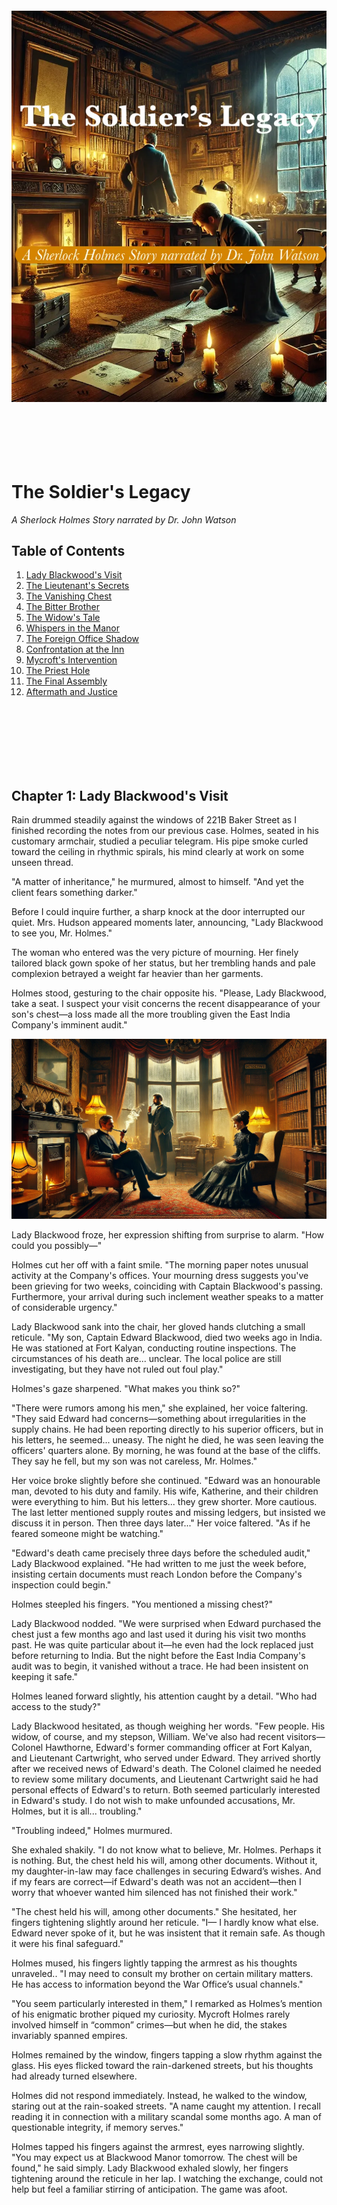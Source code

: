 
<br><br><br><br><br><br><br><br><br><br><br><br><br><br><br><br><br><br><br><br><br>

<br><br><br>
![Cover](https://raw.githubusercontent.com/cranjesh/images-test/refs/heads/main/CoverImageText.webp)
<br><br><br>
<br><br><br>

# The Soldier's Legacy
*A Sherlock Holmes Story narrated by Dr. John Watson*

## Table of Contents
1. [Lady Blackwood's Visit](#chapter-1-lady-blackwoods-visit)
2. [The Lieutenant's Secrets](#chapter-2-the-lieutenants-secrets)
3. [The Vanishing Chest](#chapter-3-the-vanishing-chest)
4. [The Bitter Brother](#chapter-4-the-bitter-brother)
5. [The Widow's Tale](#chapter-5-the-widows-tale) 
6. [Whispers in the Manor](#chapter-6-whispers-in-the-manor)
7. [The Foreign Office Shadow](#chapter-7-the-foreign-office-shadow)
8. [Confrontation at the Inn](#chapter-8-confrontation-at-the-inn)
9. [Mycroft's Intervention](#chapter-9-mycrofts-intervention)
10. [The Priest Hole](#chapter-10-the-priest-hole)
11. [The Final Assembly](#chapter-11-the-final-assembly)
12. [Aftermath and Justice](#chapter-12-aftermath-and-justice)

<br><br><br>
<br><br><br>
## Chapter 1: Lady Blackwood's Visit

Rain drummed steadily against the windows of 221B Baker Street as I finished recording the notes from our previous case. Holmes, seated in his customary armchair, studied a peculiar telegram. His pipe smoke curled toward the ceiling in rhythmic spirals, his mind clearly at work on some unseen thread.

"A matter of inheritance," he murmured, almost to himself. "And yet the client fears something darker."

Before I could inquire further, a sharp knock at the door interrupted our quiet. Mrs. Hudson appeared moments later, announcing, "Lady Blackwood to see you, Mr. Holmes."

The woman who entered was the very picture of mourning. Her finely tailored black gown spoke of her status, but her trembling hands and pale complexion betrayed a weight far heavier than her garments.

Holmes stood, gesturing to the chair opposite his. "Please, Lady Blackwood, take a seat. I suspect your visit concerns the recent disappearance of your son's chest—a loss made all the more troubling given the East India Company's imminent audit."

![Lady Blackwood's Visit](https://raw.githubusercontent.com/cranjesh/images-test/refs/heads/main/Chapter1A.webp)

Lady Blackwood froze, her expression shifting from surprise to alarm. "How could you possibly—"

Holmes cut her off with a faint smile. "The morning paper notes unusual activity at the Company's offices. Your mourning dress suggests you've been grieving for two weeks, coinciding with Captain Blackwood's passing. Furthermore, your arrival during such inclement weather speaks to a matter of considerable urgency."

Lady Blackwood sank into the chair, her gloved hands clutching a small reticule. "My son, Captain Edward Blackwood, died two weeks ago in India. He was stationed at Fort Kalyan, conducting routine inspections. The circumstances of his death are... unclear. The local police are still investigating, but they have not ruled out foul play."

Holmes's gaze sharpened. "What makes you think so?"

"There were rumors among his men," she explained, her voice faltering. "They said Edward had concerns—something about irregularities in the supply chains. He had been reporting directly to his superior officers, but in his letters, he seemed... uneasy. The night he died, he was seen leaving the officers' quarters alone. By morning, he was found at the base of the cliffs. They say he fell, but my son was not careless, Mr. Holmes."

Her voice broke slightly before she continued. "Edward was an honourable man, devoted to his duty and family. His wife, Katherine, and their children were everything to him. But his letters... they grew shorter. More cautious. The last letter mentioned supply routes and missing ledgers, but insisted we discuss it in person. Then three days later..." Her voice faltered. "As if he feared someone might be watching."

"Edward's death came precisely three days before the scheduled audit," Lady Blackwood explained. "He had written to me just the week before, insisting certain documents must reach London before the Company's inspection could begin."

Holmes steepled his fingers. "You mentioned a missing chest?"

Lady Blackwood nodded. "We were surprised when Edward purchased the chest just a few months ago and last used it during his visit two months past. He was quite particular about it—he even had the lock replaced just before returning to India. But the night before the East India Company's audit was to begin, it vanished without a trace. He had been insistent on keeping it safe."

Holmes leaned forward slightly, his attention caught by a detail. "Who had access to the study?"

Lady Blackwood hesitated, as though weighing her words. "Few people. His widow, of course, and my stepson, William. We've also had recent visitors—Colonel Hawthorne, Edward's former commanding officer at Fort Kalyan, and Lieutenant Cartwright, who served under Edward. They arrived shortly after we received news of Edward's death. The Colonel claimed he needed to review some military documents, and Lieutenant Cartwright said he had personal effects of Edward's to return. Both seemed particularly interested in Edward's study. I do not wish to make unfounded accusations, Mr. Holmes, but it is all... troubling."

"Troubling indeed," Holmes murmured.

She exhaled shakily. "I do not know what to believe, Mr. Holmes. Perhaps it is nothing. But, the chest held his will, among other documents. Without it, my daughter-in-law may face challenges in securing Edward’s wishes. And if my fears are correct—if Edward's death was not an accident—then I worry that whoever wanted him silenced has not finished their work."

"The chest held his will, among other documents." She hesitated, her fingers tightening slightly around her reticule. "I— I hardly know what else. Edward never spoke of it, but he was insistent that it remain safe. As though it were his final safeguard."

Holmes mused, his fingers lightly tapping the armrest as his thoughts unraveled.. "I may need to consult my brother on certain military matters. He has access to information beyond the War Office’s usual channels."

"You seem particularly interested in them," I remarked as Holmes’s mention of his enigmatic brother piqued my curiosity. Mycroft Holmes rarely involved himself in “common” crimes—but when he did, the stakes invariably spanned empires.

Holmes remained by the window, fingers tapping a slow rhythm against the glass. His eyes flicked toward the rain-darkened streets, but his thoughts had already turned elsewhere.

Holmes did not respond immediately. Instead, he walked to the window, staring out at the rain-soaked streets. "A name caught my attention. I recall reading it in connection with a military scandal some months ago. A man of questionable integrity, if memory serves."

Holmes tapped his fingers against the armrest, eyes narrowing slightly. "You may expect us at Blackwood Manor tomorrow. The chest will be found," he said simply. Lady Blackwood exhaled slowly, her fingers tightening around the reticule in her lap. I watching the exchange, could not help but feel a familiar stirring of anticipation. The game was afoot.

## Chapter 2: The Lieutenant's Secrets

Holmes's network of informants revealed Lieutenant Cartwright had been deployed near Blackwood Manor—a coincidence too perfect to ignore.

Through mist-shrouded carriage windows, I watched London's gray suburbs give way to the garrison's stark brick buildings. In Cartwright's quarters, a desk, journal, and crisp uniform spoke of military precision. Evening bugle notes drifted through the window.

![Chapter 5 A](https://raw.githubusercontent.com/cranjesh/images-test/refs/heads/main/Chapter5A.webp)

Holmes’s gaze flickered over the room, then back to Cartwright. "You’re uneasy, Lieutenant. Not about our presence, but about what we might already know."

Holmes wasted no time. "We are investigating the circumstances of Captain Blackwood's death and the disappearance of his chest. Your insight would be invaluable."

Cartwright gestured for us to sit, his posture rigid with military bearing. "I shall assist to the best of my ability, Mr. Holmes, though I'm uncertain what intelligence I can provide."

Holmes fixed him with a piercing gaze. "Let's start with Captain Blackwood's final days. What did you observe?"
Cartwright's fingers drummed once on his desk before he caught himself. "The Captain maintained his usual exactitude in duties, sir, but in those final weeks, his demeanor altered. He appeared... preoccupied with certain matters. Protocol prevented me from inquiring further."

"And on the night of his death?" Holmes challenged, his gaze sharp as a scalpel.

"Colonel Hawthorne hosted a dinner at the officers' mess. The Captain departed early, citing urgent correspondence. The following morning..." Cartwright's voice remained measured. "We discovered him at the base of the cliffs."
Holmes's gaze narrowed. "Do you suspect foul play?"

Cartwright straightened in his chair, glancing briefly at the dispatch box on his shelf. "The evidence remains inconclusive, sir. However, the Captain had expressed concerns regarding supply record discrepancies. He never named specific officers, but his caution regarding Colonel Hawthorne was... notable."

Holmes leaned forward. "You visited Blackwood Manor last week, delivering Edward's personal effects. What exactly did you bring?"

"Per regulations, sir: his compass, correspondence, and personal journal".

Holmes’s gaze locked onto Cartwright. "And the chest?"

A flicker of hesitation. "I knew of it. The Captain kept important documents inside and its been stolen."

Holmes’s gaze didn’t waver. "Do you have any suspicions, Lieutenant?"

Cartwright’s posture stiffened. "It’s not my place to speculate, sir."

Holmes’s expression remained unreadable. "Not your place, or not safe to?"

A flicker of something—doubt, fear—passed over Cartwright’s face, gone as quickly as it came.

Holmes studied him for a beat, then exhaled. "Very well, Lieutenant. We’ll speak again."

As we stepped out, I exhaled. "He’s hiding something."

Holmes allowed himself the faintest smile. "And next time, Watson, he won’t have a choice."

<br><br><br>
<br><br><br>
## Chapter 3: The Vanishing Chest

![Chapter 2 A](https://raw.githubusercontent.com/cranjesh/images-test/refs/heads/main/Chapter2A.webp)

The manor exuded the weight of centuries—thick oak beams, uneven corridors, walls that seemed slightly misaligned. I recalled reading that many Elizabethan-era manors contained hidden recesses, remnants of times when sheltering fugitives or priests was a necessity.

Holmes trailed his fingers along the dark wood paneling, pausing briefly. “A house of this age, Watson, often harbors more than its occupants know.”

The mist curled around Blackwood Manor as our carriage approached. A solemn butler led us inside, where the dim glow of the drawing-room fire cast flickering shadows on Lady Blackwood’s mourning dress.  

"Thank you for coming, Mr. Holmes," she whispered.  

Holmes observed, his fingers tracing the faint scratches on the floor. "Would you show us to the study?"

![Study](https://raw.githubusercontent.com/cranjesh/images-test/refs/heads/main/Study.webp)

The air in the study was heavy with dust and disuse. Holmes lifted a seemingly innocent supply ledger. "Curious. These numbers don't align with standard military provisions. Your son was tracking something far more significant, Lady Blackwood."

Holmes moved with quiet precision, his sharp gaze sweeping the room before he crouched near the floor, fingers tracing faint scratches where the missing chest had once stood.

"Observe, Watson."

I leaned in. The marks were subtle but deliberate.

"These scratches—" I began, before stopping myself. "They aren’t scuff marks from careless movement. The chest wasn’t stolen. It was moved."

"Exactly." Holmes’s gaze flicked to the doorway. "And with care. Notice how the scratches stop at the threshold. Beyond this room, there is no further disturbance."

Lady Blackwood’s breath caught. "Then it may still be in the house?"

Holmes ran a thoughtful hand along the floor. "Not just possible—likely. If the chest had been taken out of the house, we would expect a continued trail of scuff marks, at the very least. But there are none."

I frowned. "Then whoever moved it lifted it beyond this point?"

"Precisely, Watson. It could have left uneven drag marks or missteps. The absence of such indicates planning, precision... and intent."

Holmes crouched near the bookshelf, fingertips brushing over the wood. He frowned, then pressed lightly against one edge. A faint shift—almost imperceptible—responded beneath his touch.

“Interesting,” he murmured. He adjusted his grip, but then, as if deciding against further investigation, he straightened. “Not yet, Watson.”

Holmes straightened, his gaze sharpening. His sharp eyes roved the room before he turned suddenly. "Lady Blackwood, does the house have a library?"

"Yes, through the adjoining door."

Holmes exhaled. "Then that is where we must look next."

![Chapter 2 B](https://raw.githubusercontent.com/cranjesh/images-test/refs/heads/main/Chapter2B.webp)  

The library was dim, lined with towering bookshelves that smelled of aged parchment and oak. Holmes entered first, his fingers brushing over the spines of books as he moved toward the far wall. Then, abruptly, he halted.

"Curious."

I followed his gaze. "The dust—it’s been disturbed. As though something large was moved and replaced."

"Not just moved—rotated," Holmes corrected, gesturing toward faint diagonal scratches on the wooden floor.

I crouched beside him. "Then the chest was placed here deliberately?"

"Yes, and more importantly—" Holmes ran a gloved hand lightly over the floorboards. "The disturbance is recent, but look here—the dust has resettled unevenly. This tells us something vital, Watson."

I furrowed my brow. "That it was here, but not for long?"

"Exactly." Holmes stood, brushing off his hands. "This was not the final hiding place. It was left here temporarily, then moved again."

Lady Blackwood’s voice wavered. "This room hasn’t been touched in years."

Holmes glanced around. "Until recently."

I exhaled. "Then someone inside this house is hiding it."

Holmes’s gaze darkened. "And they did not act alone."

<br><br><br>
<br><br><br>
<br><br><br>
## Chapter 4: The Bitter Brother

Blackwood Manor's halls felt colder as Holmes and I got to William Blackwood's study. The room, a stark contrast to Edward's orderly workspace, was cluttered with papers and ledgers. A faint tang of pipe smoke lingered, mingling with the musty scent of old books. William stood by the window, his rigid posture and scowl an unspoken warning of his mood.

![Chapter 4 A](https://raw.githubusercontent.com/cranjesh/images-test/refs/heads/main/Chapter4A.webp)

He turned as we entered, his sharp features hardening further. "Mr. Holmes, Dr. Watson," he greeted tersely, gesturing to the chairs opposite his desk. "I assume this visit concerns my brother's untimely demise—or perhaps the inheritance?"

Holmes took a seat with calm precision. "Both, Mr. Blackwood. Specifically, the disappearance of your brother's chest and its implications for the estate."

William's lips curled into a sneer as he leaned back in his chair. "Implications for Katherine, you mean. Convenient, isn't it, that the chest vanishes when she stands to gain the most?"

Holmes raised an eyebrow. "You suggest Katherine is involved?"

"Who else?" William shot back. "She gains everything if Edward's will is missing. And let's not ignore her prior... association with Lieutenant Cartwright. Who's to say Edward didn't discover something and decide to change his will?"

"And Lieutenant Cartwright," Holmes interjected smoothly, "his interest in the study—what did you make of it?"

William's sneer deepened. "Oh, that's rich. You should ask Katherine about their 'interest' in each other. Before Edward, they were quite... close." His voice dripped with contempt. "Edward received some enlightening letters about their past. Destroyed him, really. But then again, Katherine always did have a talent for destroying things."

"These letters," Holmes pressed. "You seem well-informed of their contents."

William's laugh was harsh. "The servants talk, Mr. Holmes. And walls have ears. Edward's discovery of their... history... well, let's just say it cast doubt on more than Katherine's character."

Holmes's expression remained neutral. "An interesting theory, Mr. Blackwood, but one that demands evidence before it can be entertained. Tell me, where were you on the night the chest disappeared?"

William stiffened slightly, his scowl deepening. "In my quarters, alone. I heard nothing, saw nothing. And frankly, I'm not obligated to account for myself."

Holmes nodded thoughtfully. "Perhaps not. Yet your bitterness toward Edward—and Katherine—seems to colour your perspective. Do you believe resentment blinds you to other possibilities?"

William's hands gripped the edges of his desk. "Bitterness? My father's decision to favour Edward over me was nothing short of favoritism. The estate should have been mine. I've fought for years to earn my place, while Edward... he was handed everything." “Katherine may think she’s secured her future, but she’ll soon discover the estate obeys more than a single will. If she continues to meddle, I’ll see to it that her good fortune is short-lived.”

Holmes leaned forward slightly, his tone cool and deliberate. "And yet, his death has left you no closer to securing what you claim is rightfully yours. Tell me, do you believe Edward's death was an accident?"

William hesitated, his gaze flickering toward the window. "Edward was many things, but careless wasn't one of them. If you want my opinion, someone wanted him out of the way—and whoever it was, they succeeded. Cartwright isn’t the only one with blood on his hands. Ask about...Fort Kalyan’s ‘special shipments’!” He abruptly stops, as though he’s said too much.

William exhaled sharply, fingers stilling on the desk. “He wasn’t always against me,” he muttered. “When we were boys, he taught me to fix a pocket watch—patient, steady hands. Gave it to me on my fifteenth birthday. Said I’d learned well enough to keep it running myself.” His jaw tightened. “And yet, in the end, I was never meant to hold anything that mattered.”

For a moment, the bitterness wavered. Then, just as quickly, it returned.

Holmes said nothing, only watching.

I thought of Edward—not just as a soldier or a victim of politics, but as a man whose absence was felt beyond inheritance and betrayal.

As we stepped into the corridor, Holmes spoke quietly, more to himself than to me. “Fort Kalyan—then the cause of Edward’s death lies beyond these walls.”

<br><br><br>
<br><br><br>
<br><br><br>
<br><br><br>
<br><br><br>
## Chapter 5: The Widow's Tale

Holmes sat in silence, his keen gaze sweeping the landscape, while my thoughts turned to Katherine Blackwood—the widow of a man whose death seemed far from ordinary. We walked into the drawing room, where Katherine awaited. She stood as we entered, her figure slight yet composed, though her pale complexion and dark-circled eyes betrayed the toll grief had taken.

"Mrs. Blackwood," Holmes began, bowing slightly. "Thank you for meeting with us under such difficult circumstances."

"Mr. Holmes, Dr. Watson," she replied, her voice steady but low. "Please, sit. I hardly know where to begin."

![Chapter 3 A](https://raw.githubusercontent.com/cranjesh/images-test/refs/heads/main/Chapter3A.webp)

Holmes inclined his head. "Wherever you feel most comfortable, madam. Perhaps with your late husband."

She tightened her grip on the handkerchief in her lap. "Edward was a devoted husband and father—principled, kind. The official report of his death—a fall from the cliffs—it makes no sense."

Holmes exhaled slowly, his fingers steepled. "The missing chest—tell me about it."

Her composure wavered. "It was locked, kept in his study among his other belongings. Three nights ago, it vanished. The only ones present were William, Colonel Hawthorne, and Lieutenant Cartwright."

"William," Holmes murmured. "Your husband's brother. You mentioned his resentment."

She gave a short, bitter nod. "He was furious when the estate passed to Edward. He believes it rightfully his, as the eldest son. But the will was clear. Edward's father had his reasons."

Holmes studied her, his voice measured. "Did William's behavior change recently? Any particular event that heightened his interest in the estate?"

Katherine frowned in thought. "Yes. It was around the time he began demanding to see Edward's documents. He accused my husband of hiding something."

Holmes's tone remained neutral, though his gaze sharpened. "And what did he believe Edward was hiding?"

She exhaled slowly. "Something to do with our great-uncle's inheritance. When he died in India, William became convinced that there were undisclosed assets or properties that should have passed to the estate."

Holmes tapped his fingers together. "And Edward's response?"

"He dismissed it. Said William was chasing ghosts. But…" She hesitated. "Now that I think about it, he never explicitly denied having those documents."

Holmes nodded, his expression unreadable. "Most intriguing."

A hush settled over the room, thick with unspoken truths. Holmes had unearthed something deeper than a mere family dispute. Edward Blackwood had held a secret—one his brother was desperate to uncover. And now, it seemed, that secret had cost him his life.

"Mrs. Blackwood," Holmes said gently, "Lieutenant Cartwright's concern for your welfare seems... particular."

Katherine's fingers twisted her handkerchief. "We were acquainted before Edward. Nothing more."

"Yet his recent visits to the study—" Holmes paused deliberately.

"He claimed to have Edward's personal effects." Her voice wavered slightly. "Old correspondence that needed returning."

"Correspondence that Edward had already seen?" Holmes asked softly.

Katherine paled. "How did you—" and turned a letter over in her hands, her gaze distant. The firelight caught the edges of the worn paper, its seal faintly smudged.

“I read them at night sometimes,” she murmured. “Not for answers—just to remember his words before things changed.”

She hesitated. “Edward never said it outright, but he knew. Cartwright’s attentions were persistent once, though I never encouraged them. Edward was not a jealous man, but he distrusted easily. I wonder now if his suspicions ran deeper than I realized.”

Her fingers tightened slightly around the letter. “His last letters were different. Shorter. Cautious. As if he feared he was writing for more than my eyes.”

She met Holmes’s gaze, her expression unreadable but firm. “If he had reason to be wary, I fear it was not without cause.”

The fire crackled softly, filling the silence that followed. Holmes studied her a moment longer, then nodded—as if another piece had fallen into place.

As Holmes rose to his feet and began pacing, I turned to Katherine and spoke quietly. "And your children, Mrs. Blackwood? How are they faring?"

She gave a small, tired smile. "They're young, Dr. Watson… too young to understand." The sorrow in her voice was unmistakable. I nodded, offering what little comfort words could provide. Holmes, ever perceptive, had paused his pacing and observed her for a moment before speaking again.

"Thank you, Mrs. Blackwood. You have been most helpful," Holmes said gently. "With your permission, we would like to speak with others now." Katherine composed herself and nodded.

We took our leave, and as we walked through the manor's corridors, the atmosphere grew noticeably heavier.

<br><br><br>
<br><br><br>
<br><br><br>
<br><br><br>
<br><br><br>
<br><br><br>
## Chapter 6: Whispers in the Manor

Passing the dimly lit library, I caught William Blackwood's distinct, sharp tone. Through the partially open door, I glimpsed him pacing before someone seated in shadow.

"...Hanger," he said, voice low but brimming with irritation. "The man's loyalties were always questionable. If anyone's meddling with the estate, it's him. He seemed to be loyal to Hawthorne for unknown reason."

A bitter laugh followed. "They'll never pin anything on me. Not with Katherine parading her innocence and Cartwright skulking about like a scolded child."

He tapped his fingers against the desk. "Hargreave, my lawyer says we need only wait. No will, no challenge. The courts will favor the next male heir, and by then, any objections will be nothing more than noise."

I retreated as William strode past, his expression a mixture of frustration and self-satisfaction. The identity of his confidant remained hidden in the library's shadows.

![Chapter 6 A](https://raw.githubusercontent.com/cranjesh/images-test/refs/heads/main/Chapter6A.webp)

Rain drummed against the stable roof when we found Hanger later that afternoon. Inside, he worked methodically, each stroke of the brush against the horse's flank measured and precise. The stable's warmth carried the mingled scents of hay and leather.

"Your hands tell an interesting story, Mr. Hanger," Holmes observed. "That brass polish matches exactly what I found in Captain Blackwood's study."

Hanger's grip on the bridle faltered, his weathered face tightening. "I polish the stable fixtures, Mr. Holmes."

"And yet William speaks of you with particular suspicion," Holmes continued, his tone carefully neutral. "He implies you might be involved in certain... irregularities."

The brush stilled in Hanger's hand. "William Blackwood's always had it out for me, Mr. Holmes." Bitterness crept into his voice. "When I needed help with my sister's medical bills, he turned me away. Said it wasn't his concern."

Holmes studied Hanger as the man polished the bridle. "The chest vanished from the study. Did you see anything unusual that night?"

I noticed Hanger's eyes dart briefly toward the east wing, a gesture so quick it might have gone unnoticed by a less attentive observer.

Hanger’s hands faltered slightly before he resumed his work. "I keep to my duties, sir. Nothing more."

"Colonel Hawthorne seems more... understanding of financial hardships," Holmes remarked quietly. 

Something flickered in Hanger's expression – fear, perhaps, or regret. His knuckles whitened on the brush handle. "A man does what he must, Mr. Holmes."

Later, as we walked back through the gathering dusk, I turned to Holmes. "You saw something in there."

"Three things, Watson. First, the brass marks in the study matched this polish exactly—not military-issue, but a cheaper civilian variety trying to mimic it. Second, Hanger's glances toward the east wing's library weren't those of a servant, but of someone guarding a secret. And third—" He paused, studying the darkening windows of the manor. "When I mentioned William's financial records, Hanger's reaction confirmed their past friction. A man denied help by his employer becomes vulnerable to other offers."

"But why move the chest at all?"

"Consider the timing. William's recent obsession with inheritance documents, Hawthorne's convenient arrival, and a disgruntled servant with knowledge of the house's hidden spaces." Holmes's voice dropped lower. "The east wing's library holds more secrets than books—Victorian manors often do."

Above us, the windows of the east wing glowed faintly in the gathering dark, like eyes keeping watch over the estate's secrets. I noticed a well-dressed man studying the manor through a brass telescope from the village inn. His methodical note-taking spoke of official observation rather than mere curiosity. Holmes later confirmed my suspicions – the Foreign Office had taken interest.

<br><br><br>
<br><br><br>
## Chapter 7: The Foreign Office Shadow

As we left Blackwood Manor, Holmes remained uncharacteristically quiet. I had known Holmes long enough to recognize when he was drawing connections yet unspoken. 

![Chapter 7 A](https://raw.githubusercontent.com/cranjesh/images-test/refs/heads/main/Chapter7A.webp)

The fog clung to Baker Street as our carriage arrived. As we neared Baker Street, we are stopped by a uniformed constable.

"Mr. Holmes," the officer said, blocking our path. "I must advise you to drop your inquiries regarding Blackwood Manor. Official military investigators have taken over the case."

Holmes’s lips curled slightly. "Curious. And who, may I ask, issued such orders?"

The constable hesitated, then produced a sealed notice from the War Office. "These matters pertain to classified military operations. Civilian interference is discouraged."

Holmes took the paper, scanned it, and handed it back. "A well-crafted deception," he murmured. "Tell your superior——that I regret to inform him that my curiosity remains undeterred."

As the officer departed, I whispered, "They’re watching us."

Holmes nodded, eyes sharp. "Indeed, Watson. Which means we are finally making progress."

Mrs. Hudson met us with two urgent telegrams.

I read the first:

"Watson,
I arrived in London yesterday. From memory, Edward in the past had discovered that some supply records that don’t match official ledgers. He suspected Cartwright and found some records."
— Maj. James Forrester

Holmes handed me the second:

"Holmes,
Return tonight. New evidence confirms a larger conspiracy beyond Fort Kalyan. The East India Company audit findings may expose everything. Time is critical."
— Mycroft

Holmes scanned the telegrams, his expression darkening.

"Curious," he said. "Mycroft’s inquiry aligns too conveniently with Blackwood’s fate. And Forrester—if his information is accurate, we are dealing with something far larger than a missing will."

The fog thickened as we departed, swallowing the street lamps. Ahead lay Cartwright's secrets, then our separate paths into what felt increasingly like a carefully laid snare.

<br><br><br>
<br><br><br>
<br><br><br>
<br><br><br>
<br><br><br>
<br><br><br>
## Chapter 8: Confrontation at the Inn

The village inn was quiet when we arrived. Lieutenant Cartwright sat in a shadowed corner, hunched over a half-empty glass.

![Chapter 8 A](https://raw.githubusercontent.com/cranjesh/images-test/refs/heads/main/Chapter8A.webp)

Holmes approached. "Lieutenant, your silence has done little to shield you. Why were you so interested in Edward's chest?"

Cartwright’s fingers clenched around his glass. "I had my reasons."

Holmes’s gaze sharpened. "Let me name them for you. There were letters—your letters—to Katherine before her marriage. You feared what they might be found if the chest was opened and affect Katherine. Also, Edward discovered something else—your involvement in the missing supplies at Fort Kalyan. Small amounts, easily overlooked. But Edward noticed."

Holmes tapped his fingers against the table. "The timing of your visits to the study aligned perfectly with the East India Company's audit schedule. You needed those records destroyed before they reached London." He leaned closer. "But someone else moved first, didn’t they? Someone who knew about both your secrets—the letters and the supplies."

Cartwright exhaled sharply. "I needed Katherine to open it herself. Lady Blackwood had the key, and I couldn’t simply demand it. If Katherine had a reason to believe it held something for her, she would push to see it opened."

Holmes leaned forward. "It wasn't just the contents, but what they could accomplish. A challenge to the will would force the chest into scrutiny. If Katherine demanded justice, the truth might emerge without your direct involvement. Convenient, wasn't it?"

Cartwright stiffened. "No. I wanted to protect her. Edward was dead, and I knew Hawthorne would erase everything. If I spoke out alone, no one would believe me—I needed Katherine's voice."

I frowned. "And what truth? The corruption you covered up? Or the fact that you feared for yourself?"

Cartwright swallowed hard, his face pale. "Both," he admitted. “Look, I thought it was just supplies, a few ledger discrepancies. But Edward… he found something more.”

Holmes leaned forward, his tone even. “More than missing provisions. Smuggled arms? Stolen intelligence? Or something buried deeper—payments, names?”

Cartwright hesitated, his gaze flickering to the darkened corners of the inn. “I don’t know, Mr. Holmes. But records didn’t match shipments, and funds kept vanishing—always through the same hands."

Holmes studied him carefully. "You have a choice, Lieutenant. Speak now, or let the truth bury you."

Cartwright’s face drained of color. "They can ruin me, Mr. Holmes—court-martial me, lock me away, or worse. If I speak the truth, I’m not just risking my rank; I’m risking my life."

Holmes had given him an opening—a chance to act. Whether he would take it, only time would tell.

As we stepped into the cold night, I glanced at Holmes. "Do you think he will help us?"

Holmes smirked. "Oh, he will. The question is—will he help himself?"

The rain had stopped, but the weight of the coming storm still hung in the air.

<br><br><br>
<br><br><br>
<br><br><br>
<br><br><br>
<br><br><br>
<br><br><br>
## Chapter 9: Mycroft's Intervention

The rain had slowed to a fine drizzle by the time we arrived at Baker Street. Holmes had barely removed his coat when Mrs. Hudson intercepted us with a knowing glance.

![ChapterMycroft](https://raw.githubusercontent.com/cranjesh/images-test/refs/heads/main/ChapterMycroft.webp)

"A gentleman is waiting for you, Mr. Holmes. Though I daresay he hardly requires an invitation."

Holmes strode into the sitting room, where Mycroft reclined, a bundle of documents resting on the table.

"Ah, brother mine," Mycroft greeted. "Your telegram was well-timed. Our interests, it seems, align."

Holmes smirked. "As they often do, though you rarely admit it."

Mycroft exhaled. "Spare me. I verified your suspicions regarding Colonel Hawthorne. His activities extend beyond mere military fraud." He tapped the folder. "You’ll find these findings instructive."

Holmes skimmed the documents, his expression sharpening. "Diversion of funds, fictitious suppliers, and high-ranking officials in the East India Company implicated."

I frowned. "So this isn’t just supply theft?"

"Not remotely," Mycroft said. "Blackwood’s records hold enough leverage to topple men of considerable power. Hawthorne, it seems, is one of them."

Holmes set the papers down. "A tangled web indeed." He glanced at Mycroft. "Your assistance is, as always, invaluable."

Mycroft waved a hand. "You’d have uncovered it in time. But efficiency is a virtue, Sherlock, and I am nothing if not efficient."

Holmes leaned back. "Then Hawthorne will come for the chest himself."

"The question is," Mycroft said, watching his brother closely, "will you let him?"

A faint smile touched Holmes’s lips. "I rather think not. Watson and I have already set our trap."

As we left 221B, Mycroft’s words echoed in my mind. This was no longer just a missing chest. We were about to force the hand of powerful men who would do anything to stay in the dark.

<br><br><br>
<br><br><br>
## Chapter 10: The Priest Hole

The hour was late when we returned to Blackwood Manor, the mist curling around the estate like a living thing. Our footsteps echoed against the stone corridor as Holmes led the way to the east wing’s library.

He stopped before an unassuming wooden panel. His fingers traced the edges, feeling for a mechanism unseen to the eye. Then, with a firm press, the wood creaked open, revealing a narrow passage.

I peered inside. It was little more than a cramped, dusty alcove—bare and empty.

![ChapterThePriestHole1](https://raw.githubusercontent.com/cranjesh/images-test/refs/heads/main/ChapterThePriestHole1.webp)

Holmes remained motionless, his sharp gaze sweeping over the darkness. “This was the place,” he murmured.

A strange tension filled the air. I found myself holding my breath. “Then where is it now?”

Holmes turned abruptly. “Hanger.”

Without another word, he strode out of the room, his coat billowing behind him.

I hurried after him. “Holmes, what—”

“He moved it,” Holmes said flatly. “And if we’re not careful, we’ll be two steps behind Hawthorne before the night is through.”

The stable quarters were modest, with a single cot pushed against the wall and an old wooden trunk at the foot of it. Hanger sat at a small desk, polishing a brass buckle, but the tension in his shoulders betrayed him.

![ChapterThePriestHole2](https://raw.githubusercontent.com/cranjesh/images-test/refs/heads/main/ChapterThePriestHole2.webp)

“Mr. Hanger,” he said, his voice cold, “I assume you have an explanation for why the chest is no longer where you hid it?”

Hanger’s hands stilled. Slowly, he set the buckle aside. “I don’t know what you mean.”

Holmes’s gaze never wavered. “The priest hole. It’s empty.”

The color drained slightly from Hanger’s face.

“Colonel Hawthorne's career has been marked by curious coincidences,” Holmes began quietly. “Supply routes compromised. Intelligence leaked. And now, a dedicated officer dead after discovering discrepancies in military records. Edward suspected something, didn't he? Kept meticulous records. A man of honour, facing a web of corruption. William denied you help when your sister was ill. A cruel act. But Hawthorne—he saw an opportunity in your resentment, didn't he? Used your knowledge of the house to hide evidence that could expose him."

Hanger's knuckles whitened. "You don't understand—"

"I understand loyalty, Mr. Hanger. But to whom is it truly owed? To a man who exploited your hardship? Or to Edward, who trusted you? To Katherine, who now stands to lose everything?"

Hanger swallowed hard, unable to meet Holmes’s gaze. “I knew it was wrong, but my sister... she was all I had left. I couldn’t watch her suffer, not when Hawthorne offered a way out.”

His fingers curled around a worn letter he’d pulled from his pocket. “She writes me every week. Says the medicine’s helping. If Hawthorne cuts her off...” His voice faltered. “He knows exactly how to keep me in line.”

Holmes produced the small brass key Lady Blackwood had entrusted to me. “Edward's records could bring justice. Or they could disappear forever, leaving his killer free.”

Hanger’s bearing crumbled. “Edward was a good man. He didn't deserve— Hawthorne said no one would be hurt. Just documents to be... examined.”

Hanger hesitated. “Because he doesn’t just want the chest gone—he wants what’s inside...”

I folded my arms. “You were the last one to touch it, Hanger. Where is it now?”

Hanger exhaled sharply, running a hand over his face. “I... I had to move it.”

Holmes stepped forward, his voice cutting through the room like steel. “Why?”

Hanger swallowed hard. "Hawthorne’s men were watching me too closely. If they got to it first, they’d have destroyed everything inside." His voice wavered slightly. "I thought I was doing the right thing."

Hanger hesitated before answering. "The west wing," he finally admitted. "In the old wine cellar beneath the servant’s quarters."

"Move it? How?" I asked, my curiosity piqued.

"The night it vanished, I waited until the household was asleep," Hanger explained, his eyes darting toward the door as if ensuring we were alone. "The servants' quarters were empty—most of the staff had gone to the village fair. I knew it was my only chance."

"But how did you manage it alone?" I pressed. "That chest is no small thing."

"There’s a hidden passage, sir," Hanger replied, his voice dropping to a near whisper. "Runs from the study to the wine cellar. Edward showed it to me years ago, when he needed help moving some... sensitive items. I used it that night. Took me near an hour, but I got the chest down to the cellar without a soul noticing."

Holmes exhaled slowly, his mind already forming the next move. "A bold decision, Mr. Hanger. And a dangerous one."

I shot Holmes a questioning glance. "What now?"

Holmes paused to scribble telegrams.

Holmes turned toward the door. "Now, we bait Hawthorne into making his move."

<br><br><br>
<br><br><br>
<br><br><br>
## Chapter 11: The Final Assembly

Before dawn, a telegram sent by Holmes:

The drawing room at Blackwood Manor had become a stage for the final act. Holmes had summoned all key players: Lady Blackwood, Katherine, William, Lieutenant Cartwright, Colonel Hawthorne, and Mr. Hanger. The morning light cast long shadows across their faces. The household had been eerily still that morning, the kind of silence that only precedes something inevitable.

I saw when Holmes had barely stepped away, when a shadow slid into his path. Colonel Hawthorne.

"Your reputation precedes you, Mr. Holmes," he murmured. "You unravel mysteries with alarming ease."

Holmes barely glanced up. "A reputation earned, not bestowed."

Hawthorne stepped closer. "Be careful you don’t unravel your own safety in the process."

Holmes exhaled. "Loose threads rarely surprise me."

Hawthorne’s smile thinned. "A favor, then. One rarely given twice."

Holmes returned a slight smile. "Favors, like debts, are best left uncollected."

Hawthorne held his gaze a beat longer, then vanished into the crowd.

Holmes dusted his sleeve. "Threats dressed as favors, Watson. A man grasping at control."

I had no doubt—Hawthorne thought himself untouchable.

Holmes, I suspected, would prove otherwise.

![Chapter 10 A](https://raw.githubusercontent.com/cranjesh/images-test/refs/heads/main/Chapter10A.webp)

"Each person in this room," Holmes began, pacing deliberately, "had reason to seek Edward's chest. William believed it held inheritance documents that could challenge Edward's claim. Lieutenant Cartwright hoped to recover compromising letters. Lady Blackwood sought proof of her son's suspicions. And Katherine – she wanted justice for her husband."

Holmes paused, studying each face. "But only one person knew its true contents. Only one understood why Edward Blackwood had to die."

The tension in the drawing room of Blackwood Manor was thick. Holmes stood near the fireplace, his gaze unreadable, as the gathered faces watched him expectantly. Hawthorne’s patience was fraying.

“You have spoken in circles, Holmes,” Hawthorne scoffed.

Holmes exhaled, shaking his head. “Curious,” he murmured. “A man confident in his innocence would hardly be so eager to declare my failure.” He turned, pacing slowly. “We have here a tale of resentment and deception. Lieutenant Cartwright, burdened by past indiscretions. William Blackwood, driven by inheritance and jealousy. And you, Colonel, with the most to lose.”

Hawthorne leaned back, arms crossed. “And yet, Holmes, you have no proof.”

He strode to the wall, where an unassuming wooden chest sat. William’s breath hitched. Katherine stiffened. Hawthorne’s smirk faltered.

Holmes withdrew a small brass key and, with deliberate slowness, unlocked the chest. The lid creaked open. Inside, stacks of military records, sealed letters, and official dispatches lay in pristine condition. Holmes lifted a bundle of documents.

"The chest," Holmes continued, gesturing to the corner where it now sat, "contains more than family secrets. Edward documented everything: military secrets sold to foreign powers, defense plans compromised, a network of betrayal reaching the highest offices."

I stepped forward, holding up a handful of papers from the chest. "Indeed," I added, my voice firm. "Here are detailed records of missing supplies—gunpowder, rifles, provisions—all meticulously logged by Edward. Each entry is dated and signed, with notes pointing to irregularities in the supply chain."

I set the ledger aside and picked up another document. "There are also forged invoices," I continued, "showing payments made to fictitious suppliers. These were used to cover the theft of military resources, funneling funds into private accounts."

Finally, I held up a sealed letter, its wax imprint broken. "And here," I said, my tone growing somber, "are letters implicating high-ranking officials in the East India Company. Colonel Hawthorne’s name appears repeatedly. Edward had uncovered a network of corruption, and it cost him his life."

Holmes stepped forward, his gaze fixed on Hawthorne. "This chest was no mere keepsake, Colonel. It was a weapon—one that could destroy careers, dismantle empires, and expose the rot at the heart of the East India Company. The audit isn’t just about Hawthorne—it’s about a network of corruption that spans continents. Edward’s findings could bring it all crashing down."

The air thickened. Katherine gasped softly. Cartwright turned pale. William’s fingers twitched at his sides.

Hawthorne leaned back. "You think I wanted to hide these documents? No, Holmes. I needed to open them." "For blackmail," Holmes said. "A crude word. This is leverage, Holmes. The kind that builds empires. Do you think they'll let this case stand?"

"The documents no longer belong to you." Hawthorne's smirk remained. "The Foreign Office understands discretion, Holmes. These documents won't see daylight."

“I’m afraid your grand reveal has come to an abrupt end,” Hawthorne said, clapping slowly. At his signal, two shadowy figures materialized at opposite doorways, muskets poised. “My men are quite efficient at handling complications, Mr. Holmes.” he added, voice dripping with menace.

Holmes’s gaze flicked to the far side of the room, where Inspector Lestrade stood, having arrived on Holmes’s telegram just moments earlier.

Hawthorne turned his attention to the newcomer, a thin smile on his lips. “Inspector, I strongly advise you to reconsider your next course of action. There are men—men far above your rank—who would be most displeased.”

Lestrade hesitated for a fraction of a second. Just long enough.

Holmes's voice stayed measured. "Which is why copies went to the military tribunal. And The Times." He paused. "The first article should be printing now."

Hawthorne's smirk vanished.

"Your allies aren't silencing evidence," Holmes said softly. "They're distancing themselves. You're no longer an asset—you're a liability."

For the first time, Hawthorne's jaw clenched.

Holmes turned. "Inspector?"

"Colonel Reginald Hawthorne," Lestrade declared, "you are under arrest for conspiracy and treason."

The man who had controlled secrets sat silent as the cuffs clicked shut.

Lady Blackwood's quiet dignity seemed to fill the room. "You underestimated my son's determination, Colonel. He was more than your schemes."

![Chapter 10 B](https://raw.githubusercontent.com/cranjesh/images-test/refs/heads/main/Chapter10B.webp)

The man who had orchestrated so much devastation was led away in handcuffs, his bravado replaced by a grim, silent resignation. 

Holmes’s gaze locked onto William. “Tell me, do you believe Edward died a fool? That he deserved nothing from you?”

William scoffed. “He always got what he wanted.”

Holmes’s tone sharpened. “No, William. He fought for what was right—against men who would see your family ruined. Even for you.”

William exhaled sharply, looking away. For the first time, his hands weren’t clenched in defiance but loose at his sides. “And if I’ve been wrong?” His voice was quieter, uncertain.

“This was among Edward’s papers,” Holmes said, unfolding a faded scrap of parchment. The ink was smudged, hurriedly scrawled, but still legible.

William always wanted to fix things. I never told him how much I admired that.

William’s fingers clenched as he read it, then he snatched the paper and crumpled it. “It’s nothing,” he muttered, turning away. But his grip remained tight, the paper trembling in his fist.

Katherine touched his arm gently. "He protected us all, in the end."

The morning light strengthened, justice finally illuminating the shadows of Blackwood Manor. I had seen many men fall to Holmes’s deductions, but rarely had I witnessed one crumble under the weight of his own overconfidence. As the door closed behind him, I realized that Blackwood Manor had finally exorcised its ghosts.

<br><br><br>
<br><br><br>
<br><br><br>
<br><br><br>
<br><br><br>
<br><br><br>
<br><br><br>
## Chapter 12: Aftermath and Justice

The scandal's ripples extended far beyond Blackwood Manor. Colonel Hawthorne's arrest prompted Parliament to launch a thorough investigation, leading to reforms that dismantled long-standing corrupt practices.

William Blackwood's departure from the estate carried a weight of its own revelation. 

Holmes later shared with me that among Edward's recovered papers was a letter addressed to his stepbrother, acknowledging the pain of their father's choice and offering a substantial portion of the great-uncle's Indian properties as reconciliation. The letter never reached William, intercepted by Hawthorne's men. 

"I was wrong. That’s all I can say now. Some things cannot be undone. Take care of the children."

One morning, Katherine found a pocket watch on Edward’s old desk, its repaired hinge gleaming. She turned it over, tracing the E.B. initials—and suddenly saw William as a boy, cheeks smudged with oil, grinning as Edward guided his hands to fix it. There was also a note, she read it in silence, her fingers trembling slightly at the faded ink. 
"I have much to atone for—both as a brother and an heir. May the estate flourish under your care. I see now Edward was trying to protect us all.
—William"
 
Holmes later observed the replaced spring. “A child’s lesson remembered too late, Watson. Some fractures outlast even time.”

Lieutenant Cartwright, freed from Hawthorne's manipulations, worked to support Katherine as she secured the estate.

Holmes tossed the Times onto my lap, his finger tapping a headline: “Parliament Passes Military Stores Act 1897: Stricter Accountability for Supply Officers.”

“Observe the date, Watson,” he said. “Six months to the day since Hawthorne’s arrest. Theft of regimental stores now carries penal servitude—direct thanks to Edward Blackwood’s ledgers gathering dust in Whitehall.”

I thought of Katherine’s children that night, and the countless soldiers’ families who would never know how Edward’s quiet diligence, and Holmes’s relentless mind, had reshaped the empire’s bones.

Holmes, reflecting on the case, remarked quietly as we departed, "A single rotten branch may poison the tree, Watson. But uproot it,” he tapped his cane decisively, “and the roots remember how to grow.”

A few days later, at Blackwood Manor, I found Katherine by the parlor window, watching her children in the garden. Their laughter, once silenced by grief, rang through the halls again.

Beside her lay a leather-bound journal—Edward’s notes, his careful handwriting preserved. She traced the cover lightly and exhaled.

Katherine watched her children play in the garden where Edward had once taught them about honour. "He chose justice over vengeance," she murmured. "And in doing so, he protected not just our family, but countless others."

*The End*
